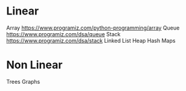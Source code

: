 # Linear

Array
https://www.programiz.com/python-programming/array
Queue 
https://www.programiz.com/dsa/queue
Stack 
https://www.programiz.com/dsa/stack
Linked List
Heap
Hash Maps
# Non Linear

Trees
Graphs